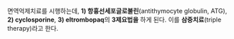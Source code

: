 면역억제치료를 시행하는데, **1) 항흉선세포글로불린**(antithymocyte globulin, ATG), **2) cyclosporine**, **3) eltrombopaq**의 **3제요법을** 하게 된다. 이를 **삼중치료**(triple therapy)라고 한다.
